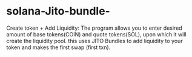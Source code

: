 # solana-Jito-bundle-
Create token + Add Liquidity: The program allows you to enter desired amount of base tokens(COIN) and quote tokens(SOL), upon which it will create the liquidity pool. this uses JITO Bundles to add liquidity to your token and makes the first swap (first txn).
